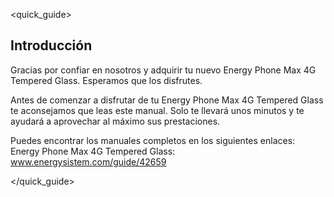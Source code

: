 <quick_guide>

## Introducción

Gracias por confiar en nosotros y adquirir tu nuevo  Energy Phone Max 4G Tempered Glass. Esperamos que los disfrutes.

Antes de comenzar a disfrutar de tu Energy Phone Max 4G Tempered Glass te aconsejamos que leas este manual. Solo te llevará unos minutos y te ayudará a aprovechar al máximo sus prestaciones.

Puedes encontrar los manuales completos en los siguientes enlaces:
Energy Phone Max 4G Tempered Glass: www.energysistem.com/guide/42659

</quick_guide>
